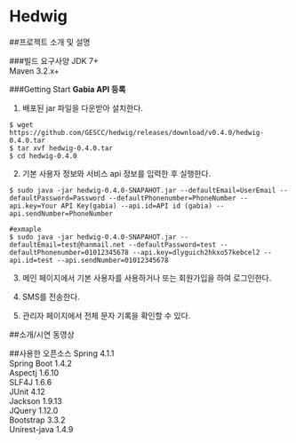 # Hedwig

##프로젝트 소개 및 설명


###빌드 요구사양
JDK 7+  
Maven 3.2.x+

###Getting Start
**Gabia API 등록**



1. 배포된 jar 파일을 다운받아 설치한다.

```shell
$ wget https://github.com/GESCC/hedwig/releases/download/v0.4.0/hedwig-0.4.0.tar
$ tar xvf hedwig-0.4.0.tar
$ cd hedwig-0.4.0
```

2. 기본 사용자 정보와 서비스 api 정보를 입력한 후 실행한다.

```shell
$ sudo java -jar hedwig-0.4.0-SNAPAHOT.jar --defaultEmail=UserEmail --defaultPassword=Password --defaultPhonenumber=PhoneNumber --api.key=Your API Key(gabia) --api.id=API id (gabia) --api.sendNumber=PhoneNumber
```

```shell
#exmaple
$ sudo java -jar hedwig-0.4.0-SNAPAHOT.jar --defaultEmail=test@hanmail.net --defaultPassword=test --defaultPhonenumber=01012345678 --api.key=dlyguich2hkxo57kebcel2 --api.id=test --api.sendNumber=01012345678
```

3. 메인 페이지에서 기본 사용자를 사용하거나 또는 회원가입을 하여 로그인한다.

4. SMS를 전송한다.

5. 관리자 페이지에서 전체 문자 기록을 확인할 수 있다.

##소개/시연 동영상


##사용한 오픈소스
Spring 4.1.1  
Spring Boot 1.4.2  
Aspectj 1.6.10  
SLF4J 1.6.6  
JUnit 4.12  
Jackson 1.9.13  
JQuery 1.12.0  
Bootstrap 3.3.2  
Unirest-java 1.4.9  
